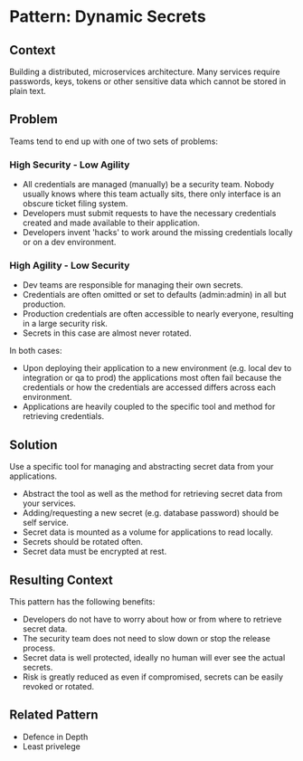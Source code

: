 # Pattern: Dynamic Secrets

## Context

Building a distributed, microservices architecture. Many services require passwords, keys, tokens or other sensitive data which cannot be stored in plain text.

## Problem

Teams tend to end up with one of two sets of problems:

### High Security - Low Agility

- All credentials are managed (manually) be a security team. Nobody usually knows where this team actually sits, there only interface is an obscure ticket filing system.
- Developers must submit requests to have the necessary credentials created and made available to their application.
- Developers invent 'hacks' to work around the missing credentials locally or on a dev environment.

### High Agility - Low Security

- Dev teams are responsible for managing their own secrets.
- Credentials are often omitted or set to defaults (admin:admin) in all but production.
- Production credentials are often accessible to nearly everyone, resulting in a large security risk.
- Secrets in this case are almost never rotated.

In both cases:

- Upon deploying their application to a new environment (e.g. local dev to integration or qa to prod) the applications most often fail because the credentials or how the credentials are accessed differs across each environment.
- Applications are heavily coupled to the specific tool and method for retrieving credentials.

## Solution

Use a specific tool for managing and abstracting secret data from your applications.

- Abstract the tool as well as the method for retrieving secret data from your services.
- Adding/requesting a new secret (e.g. database password) should be self service.
- Secret data is mounted as a volume for applications to read locally.
- Secrets should be rotated often.
- Secret data must be encrypted at rest.

## Resulting Context

This pattern has the following benefits:

- Developers do not have to worry about how or from where to retrieve secret data.
- The security team does not need to slow down or stop the release process.
- Secret data is well protected, ideally no human will ever see the actual secrets.
- Risk is greatly reduced as even if compromised, secrets can be easily revoked or rotated.

## Related Pattern

- Defence in Depth
- Least privelege
